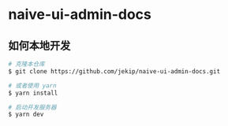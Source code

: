 # naive-ui-admin-docs

## 如何本地开发

```bash
# 克隆本仓库
$ git clone https://github.com/jekip/naive-ui-admin-docs.git

# 或者使用 yarn
$ yarn install

# 启动开发服务器
$ yarn dev
```
